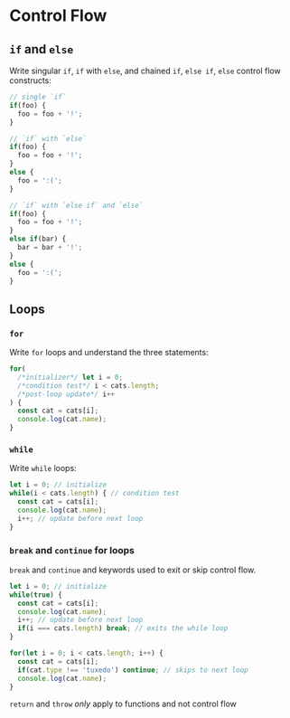 Control Flow
===

## `if` and `else`

Write singular `if`, `if` with `else`, and chained `if`, `else if`, `else` control flow constructs:

```js
// single `if`
if(foo) {
  foo = foo + '!';
}

// `if` with `else`
if(foo) {
  foo = foo + '!';
}
else {
  foo = ':(';
}

// `if` with `else if` and `else`
if(foo) {
  foo = foo + '!';
}
else if(bar) {
  bar = bar + '!';
}
else {
  foo = ':(';
}
```

## Loops

### `for`

Write `for` loops and understand the three statements:

```js
for(
  /*initializer*/ let i = 0; 
  /*condition test*/ i < cats.length;  
  /*post-loop update*/ i++ 
) {
  const cat = cats[i];
  console.log(cat.name);
}
```

### `while`

Write `while` loops:

```js
let i = 0; // initialize
while(i < cats.length) { // condition test
  const cat = cats[i];
  console.log(cat.name);
  i++; // update before next loop
}
```

### `break` and `continue` for loops

`break` and `continue` and keywords used to exit or skip control flow.

```js
let i = 0; // initialize
while(true) {
  const cat = cats[i];
  console.log(cat.name);
  i++; // update before next loop
  if(i === cats.length) break; // exits the while loop
}
```

```js
for(let i = 0; i < cats.length; i++) {
  const cat = cats[i];
  if(cat.type !== 'tuxedo') continue; // skips to next loop
  console.log(cat.name);
}
```

`return` and `throw` _only_ apply to functions and not control flow
  

